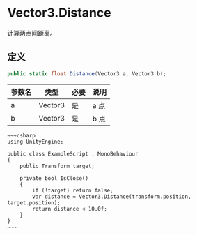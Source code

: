 # Vector3.Distance

计算两点间距离。

## 定义

```csharp
public static float Distance(Vector3 a, Vector3 b);
```

| 参数名 | 类型      | 必要  | 说明  |
| --- | ------- | --- | --- |
| a   | Vector3 | 是   | a 点 |
| b   | Vector3 | 是   | b 点 |

```admonish example
~~~csharp
using UnityEngine;

public class ExampleScript : MonoBehaviour
{
    public Transform target;

    private bool IsClose()
    {
        if (!target) return false;
        var distance = Vector3.Distance(transform.position, target.position);
        return distance < 10.0f;
    }
}
~~~
```
